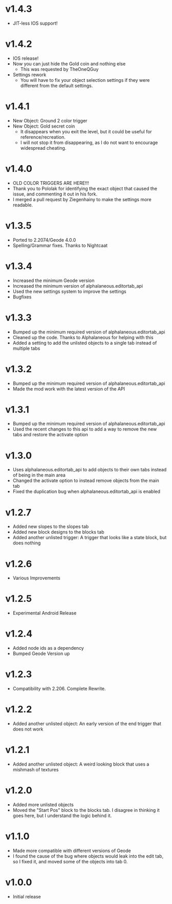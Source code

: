 # v1.4.3
 * JIT-less IOS support!
# v1.4.2
 * IOS release!
 * Now you can just hide the Gold coin and nothing else
	* This was requested by TheOneQGuy
 * Settings rework
	* You will have to fix your object selection settings if they were different from the default settings. 

# v1.4.1
 * New Object: Ground 2 color trigger
 * New Object: Gold secret coin
	* It disappears when you exit the level, but it could be useful for reference/recreation. 
	* I will not stop it from disappearing, as I do not want to encourage widespread cheating.

# v1.4.0
 * OLD COLOR TRIGGERS ARE HERE!!!
 * Thank you to Pololak for identifying the exact object that caused the issue, and commenting it out in his fork. 
 * I merged a pull request by Ziegenhainy to make the settings more readable.

# v1.3.5
 * Ported to 2.2074/Geode 4.0.0
 * Spelling/Grammar fixes. Thanks to Nightcaat

# v1.3.4
 * Increased the minimum Geode version
 * Increased the minimum version of alphalaneous.editortab_api
 * Used the new settings system to improve the settings
 * Bugfixes

# v1.3.3
 * Bumped up the minimum required version of alphalaneous.editortab_api
 * Cleaned up the code. Thanks to Alphalaneous for helping with this
 * Added a setting to add the unlisted objects to a single tab instead of multiple tabs

# v1.3.2
 * Bumped up the minimum required version of alphalaneous.editortab_api
 * Made the mod work with the latest version of the API

# v1.3.1
 * Bumped up the minimum required version of alphalaneous.editortab_api
 * Used the recent changes to this api to add a way to remove the new tabs and restore the activate option

# v1.3.0
 * Uses alphalaneous.editortab_api to add objects to their own tabs instead of being in the main area
 * Changed the activate option to instead remove objects from the main tab
 * Fixed the duplication bug when alphalaneous.editortab_api is enabled

# v1.2.7
 * Added new slopes to the slopes tab
 * Added new block designs to the blocks tab
 * Added another unlisted trigger: A trigger that looks like a state block, but does nothing

# v1.2.6
 * Various Improvements

# v1.2.5
 * Experimental Android Release

# v1.2.4
 * Added node ids as a dependency
 * Bumped Geode Version up
# v1.2.3
 * Compatibility with 2.206. Complete Rewrite. 

# v1.2.2
 * Added another unlisted object: An early version of the end trigger that does not work

# v1.2.1
 * Added another unlisted object: A weird looking block that uses a mishmash of textures

# v1.2.0
 * Added more unlisted objects
 * Moved the "Start Pos" block to the blocks tab. I disagree in thinking it goes here, but I understand the logic behind it. 

# v1.1.0
 * Made more compatible with different versions of Geode
 * I found the cause of the bug where objects would leak into the edit tab, so I fixed it, and moved some of the objects into tab 0. 

# v1.0.0
 * Initial release